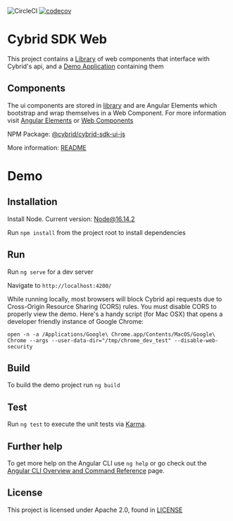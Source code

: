 ![CircleCI](https://circleci.com/gh/Cybrid-app/cybrid-sdk-web.svg?style=svg)
[![codecov](https://codecov.io/gh/Cybrid-app/cybrid-sdk-web/branch/main/graph/badge.svg?token=2U326QU5J6)](https://codecov.io/gh/Cybrid-app/cybrid-sdk-web)

# Cybrid SDK Web

This project contains a [Library](/library) of web components that interface with Cybrid's api, and a [Demo Application](/src) containing them

## Components 
The ui components are stored in [library](/library) and are Angular Elements which bootstrap and wrap themselves in a Web Component. For more information visit [Angular Elements](https://angular.io/guide/elements) or [Web Components](https://developer.mozilla.org/en-US/docs/Web/Web_Components)

NPM Package: [@cybrid/cybrid-sdk-ui-js]()

More information: [README](library/README.md)

# Demo

## Installation

Install Node. Current version: [Node@16.14.2](https://nodejs.org/en/)

Run `npm install` from the project root to install dependencies

## Run

Run `ng serve` for a dev server

Navigate to `http://localhost:4200/`

While running locally, most browsers will block Cybrid api requests due to Cross-Origin Resource Sharing (CORS) rules. You must disable CORS to properly view the demo. Here's a handy script (for Mac OSX) that opens a developer friendly instance of Google Chrome:
```shell
open -n -a /Applications/Google\ Chrome.app/Contents/MacOS/Google\ Chrome --args --user-data-dir="/tmp/chrome_dev_test" --disable-web-security
```


## Build

To build the demo project run `ng build`

## Test

Run `ng test` to execute the unit tests via [Karma](https://karma-runner.github.io).

## Further help

To get more help on the Angular CLI use `ng help` or go check out the [Angular CLI Overview and Command Reference](https://angular.io/cli) page.

## License
This project is licensed under Apache 2.0, found in [LICENSE](https://github.com/Cybrid-app/Cybrid-SDK/blob/main/LICENSE)
